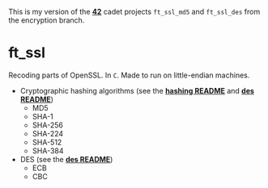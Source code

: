This is my version of the **[42](https://www.42.us.org/)** cadet projects `ft_ssl_md5` and `ft_ssl_des` from the encryption branch.

# ft_ssl
Recoding parts of OpenSSL. In `C`. Made to run on little-endian machines.

* Cryptographic hashing algorithms (see the **[hashing README](./README_hashing.md)** and **[des README](./README_des.md)**)
    * MD5
    * SHA-1
    * SHA-256
    * SHA-224
    * SHA-512
    * SHA-384
* DES (see the **[des README](./README_des.md)**)
    * ECB
    * CBC
